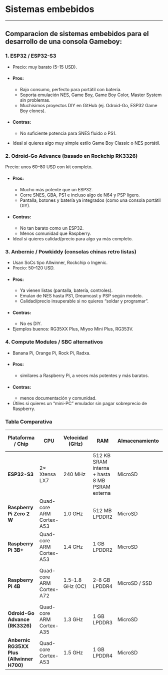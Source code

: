 # Sistemas embebidos

---

## Comparacion de sistemas embebidos para el desarrollo de una consola Gameboy:
### 1. ESP32 / ESP32-S3

- Precio: muy barato (5–15 USD).

- #### Pros:
    * Bajo consumo, perfecto para portátil con batería.
    * Soporta emulación NES, Game Boy, Game Boy Color, Master System sin problemas.
    * Muchísimos proyectos DIY en GitHub (ej. Odroid-Go, ESP32 Game Boy clones).

- #### Contras:
    * No suficiente potencia para SNES fluido o PS1.

- Ideal si quieres algo muy simple estilo Game Boy Classic o NES portátil.

### 2. Odroid-Go Advance (basado en Rockchip RK3326)

Precio: unos 60–80 USD con kit completo.

- #### Pros:
    * Mucho más potente que un ESP32.
    * Corre SNES, GBA, PS1 e incluso algo de N64 y PSP ligero.
    * Pantalla, botones y batería ya integrados (como una consola portátil DIY).
- #### Contras:
    * No tan barato como un ESP32.
    * Menos comunidad que Raspberry.
- Ideal si quieres calidad/precio para algo ya más completo.

### 3. Anbernic / Powkiddy (consolas chinas retro listas)

- Usan SoCs tipo Allwinner, Rockchip o Ingenic.
- Precio: 50–120 USD.
- #### Pros:
    * Ya vienen listas (pantalla, batería, controles).
    * Emulan de NES hasta PS1, Dreamcast y PSP según modelo.
    * Calidad/precio insuperable si no quieres “soldar y programar”.
- #### Contras: 
    * No es DIY.
- Ejemplos buenos: RG35XX Plus, Miyoo Mini Plus, RG353V.

### 4. Compute Modules / SBC alternativos

- Banana Pi, Orange Pi, Rock Pi, Radxa.
- #### Pros: 
    * similares a Raspberry Pi, a veces más potentes y más baratos.
- #### Contras: 
    * menos documentación y comunidad.
- Útiles si quieres un “mini-PC” emulador sin pagar sobreprecio de Raspberry.

### Tabla Comparativa
| Plataforma / Chip                         | CPU                      | Velocidad (GHz)  | RAM                                            | Almacenamiento | Rendimiento en emulación                             |
| ----------------------------------------- | ------------------------ | ---------------- | ---------------------------------------------- | -------------- | ---------------------------------------------------- |
| **ESP32-S3**                              | 2× Xtensa LX7            | 240 MHz          | 512 KB SRAM interna + hasta 8 MB PSRAM externa | MicroSD        | NES, GB, GBC, SMS muy bien; SNES limitado            |
| **Raspberry Pi Zero 2 W**                 | Quad-core ARM Cortex-A53 | 1.0 GHz          | 512 MB LPDDR2                                  | MicroSD        | NES, GB, SNES, GBA bien; PS1 justo                   |
| **Raspberry Pi 3B+**                      | Quad-core ARM Cortex-A53 | 1.4 GHz          | 1 GB LPDDR2                                    | MicroSD        | SNES perfecto, GBA bien, PS1 fluido                  |
| **Raspberry Pi 4B**                       | Quad-core ARM Cortex-A72 | 1.5–1.8 GHz (OC) | 2–8 GB LPDDR4                                  | MicroSD / SSD  | SNES, GBA, PS1 perfecto; N64 y PSP jugable (no todo) |
| **Odroid-Go Advance (RK3326)**            | Quad-core ARM Cortex-A35 | 1.3 GHz          | 1 GB LPDDR3                                    | MicroSD        | NES→PS1 muy bien; N64 y PSP con límites              |
| **Anbernic RG35XX Plus (Allwinner H700)** | Quad-core Cortex-A53     | 1.5 GHz          | 1 GB LPDDR4                                    | MicroSD        | NES→PS1 perfecto; GBA excelente; N64 parcial         |
